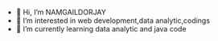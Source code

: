 - 👋 Hi, I’m NAMGAILDORJAY
- 👀 I’m interested in web development,data analytic,codings
- 🌱 I’m currently learning data analytic and java code
